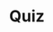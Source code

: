 ---
title: "Quiz"
passing_percentage: 70
layout: "test"
type: "test"
questions:
  - id: "q1"
    text: "Which namespace is Istio deployed in by default?"
    type: "single-answer"
    marks: 2
    options:
      - id: "a"
        text: "default"
      - id: "b"
        text: "istio-system"
        is_correct: true
      - id: "c"
        text: "kube-system"
      - id: "d"
        text: "istio-control-plane"
  - id: "q2"
    text: "Which tools can be used to install Istio? (Select all that apply)"
    type: "multiple-answers"
    marks: 2
    options:
      - id: "a"
        text: "Meshery from the Lifecycle menu"
        is_correct: true
      - id: "b"
        text: "istioctl with demo profile"
        is_correct: true
      - id: "c"
        text: "kubectl apply with manual YAML file configuration"
  - id: "q3"
    text: "Which CLI tool is used for Istio management and verification?" 
    type: "short_answer" 
    marks: 2
    correct_answer: "istioctl" 
---